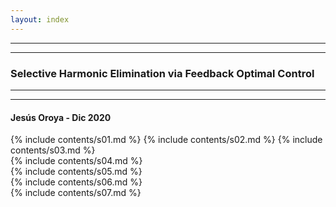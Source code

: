 ```yaml
---
layout: index
---
```

 
 <section>
    <hr>
    <hr>
    <p> </p>
    <h3>
        Selective Harmonic Elimination via Feedback Optimal Control
    </h3>
        <hr>
    <hr>
    <h4>Jesús Oroya - Dic 2020</h4>
</section>

{% include contents/s01.md %}
{% include contents/s02.md %} 
{% include contents/s03.md %}  
{% include contents/s04.md %}  
{% include contents/s05.md %}  
{% include contents/s06.md %}  
{% include contents/s07.md %}  